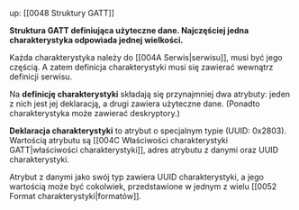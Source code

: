 up: [[0048 Struktury GATT]]

**Struktura GATT definiująca użyteczne dane. Najczęściej jedna charakterystyka odpowiada jednej wielkości.**

Każda charakterystyka należy do [[004A Serwis|serwisu]], musi być jego częścią. A zatem definicja charakterystyki musi się zawierać wewnątrz definicji serwisu.

Na **definicję charakterystyki** składają się przynajmniej dwa atrybuty: jeden z nich jest jej deklaracją, a drugi zawiera użyteczne dane. (Ponadto charakterystyka może zawierać deskryptory.)

**Deklaracja charakterystyki** to atrybut o specjalnym typie (UUID: 0x2803). Wartością atrybutu są [[004C Właściwości charakterystyki GATT|właściwości charakterystyki]], adres atrybutu z danymi oraz UUID charakterystyki.

Atrybut z danymi jako swój typ zawiera UUID charakterystyki, a jego wartością może być cokolwiek, przedstawione w jednym z wielu [[0052 Format charakterystyki|formatów]].